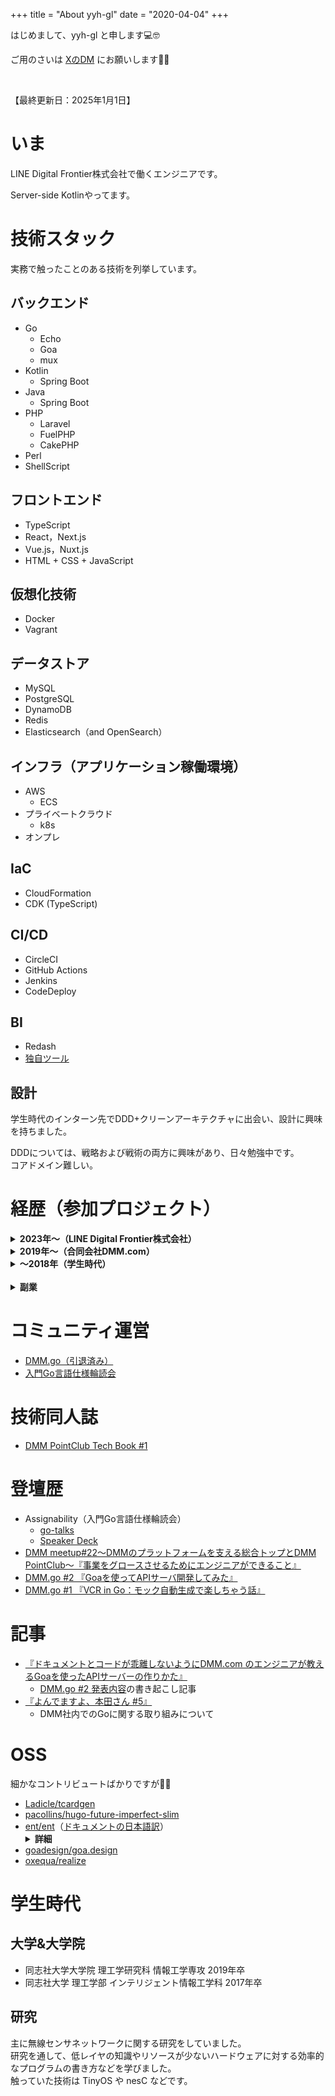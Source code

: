 +++
title = "About yyh-gl"
date = "2020-04-04"
+++

はじめまして、yyh-gl と申します💻🤓

ご用のさいは [XのDM](https://x.com/yyh_gl) にお願いします🙇‍♂️

<br>

【最終更新日：2025年1月1日】


# いま

LINE Digital Frontier株式会社で働くエンジニアです。

Server-side Kotlinやってます。


# 技術スタック

実務で触ったことのある技術を列挙しています。


## バックエンド

- Go
  - Echo
  - Goa
  - mux
- Kotlin
  - Spring Boot
- Java
  - Spring Boot
- PHP
  - Laravel
  - FuelPHP
  - CakePHP
- Perl
- ShellScript


## フロントエンド

- TypeScript
- React，Next.js
- Vue.js，Nuxt.js
- HTML + CSS + JavaScript


## 仮想化技術

- Docker
- Vagrant


## データストア

- MySQL
- PostgreSQL
- DynamoDB
- Redis
- Elasticsearch（and OpenSearch）


## インフラ（アプリケーション稼働環境）

- AWS
  - ECS
- プライベートクラウド
  - k8s
- オンプレ


## IaC

- CloudFormation
- CDK (TypeScript)


## CI/CD

- CircleCI
- GitHub Actions
- Jenkins
- CodeDeploy


## BI

- Redash
- [独自ツール](https://engineering.linecorp.com/ja/blog/introduce-data-platform-department)


## 設計

学生時代のインターン先でDDD+クリーンアーキテクチャに出会い、設計に興味を持ちました。

DDDについては、戦略および戦術の両方に興味があり、日々勉強中です。<br>
コアドメイン難しい。


# 経歴（参加プロジェクト）

<details><summary><b>2023年〜（LINE Digital Frontier株式会社）</b></summary><div>

LINE Digital Frontier株式会社に入社しました。

## ・LINEマンガの開発/運用：2023年1月〜現在

- ロール：
  - バックエンドエンジニア
- 言語：Kotlin/Java（Spring Boot）, Perl
- インフラ：社内インフラ（クラウド）

LINEマンガのサーバーサイド開発および運用をしています。

</div></details>

<details><summary><b>2019年〜（合同会社DMM.com）</b></summary><div>

合同会社DMM.comに入社しました。


## ・レビュー基盤のリプレイス/運用：2019年7月〜2021年2月

- ロール：エンジニア（バックエンド，フロントエンド，インフラ）
- 言語：Go（Echo），JavaScript（React）
- インフラ：AWS
- IaC：CloudFormation

DMMのサービス全般で使用される商品レビュー基盤システム（PHP）のリプレイスおよび運用をしていました。

## ・通知配信基盤の新規開発/運用：2020年11月〜2021年3月

- ロール：エンジニア（バックエンド、フロントエンド、インフラ）
- 言語：Go（Echo），JavaScript（React）
- インフラ：AWS
- IaC：CloudFormation

約3500万人いるDMM会員に向けて、DMMに関する様々なお知らせを配信する基盤システムの新規開発および運用。

## ・DMMポイントクラブの新規開発/運用：2020年1月〜2022年12月

- ロール：
  - Webチームのチームリーダー兼エンジニア（プレイングマネージャー）
- 言語：Go（Goa），JavaScript（React，TypeScript）
- インフラ：AWS，GCP
- IaC：CloudFormation

DMMポイントを管理・運用するためのサービスであるDMMポイントクラブの新規開発および運用をしています。

APIサーバおよびWebフロントの開発を担当しているWebチームにおいてチームリーダー兼エンジニアとして、
プロジェクト管理およびヒューマンマネジメントをしながら、開発業務に従事しています。

本プロジェクトでは各エンジニアが開発だけでなく、施策検討やデザインといった業務にも積極的に参加しています。<br>
僕も開発だけでなく、施策検討→実装→データ計測→学習→次の施策検討というループを回しています。

上記のようなチーム環境もあり、本プロジェクトでは事業を成長させるために技術を活用する力が大きく成長したと考えています。

</div></details>

<details><summary><b>〜2018年（学生時代）</b></summary><div>

アルバイトでの開発です。


## ・スマホゲームの開発/運用：2018年3月〜2019年3月

- ロール：エンジニア（バックエンド）
- 技術：PHP（CakePHP，Laravel）


## ・ECサイトの開発/運用：2018年9月〜2019年10月

- ロール：エンジニア（バックエンド）
- 技術：PHP（FuelPHP，Laravel）


## ・ECサイトの新規開発/運用：2018年1月〜2019年3月

- ロール：エンジニア（バックエンド）
- 技術：Java（SpringBoot）

</div></details>

<br>

<details><summary><b>副業</b></summary><div>

## ・AWSエンジニア採用サービスの開発：2021年3月〜現在

- ロール：エンジニア（バックエンド、フロントエンド）
- 言語：Go，JavaScript（Nuxt.js，TypeScript）

APIサーバおよびWebフロントの開発に参加

## ・宅配型トランクルームサービスの開発：2021年4月〜2021年5月

- ロール：アドバイザー/エンジニア（バックエンド）
- 言語：Go

メインはアドバイザーとして技術面の支援をしつつ、たまに開発作業にも参加

## ・アドバイザーとして技術面での業務支援：2021年7月〜現在

- ロール：アドバイザー
- 言語：Go

とある会社でアドバイザーとして技術面での業務支援

## ・経営管理クラウドサービスの開発：2021年9月〜2021年12月

- ロール：エンジニア（バックエンド）
- 言語：Kotlin，JavaScript（Next.js，TypeScript）

体験入社させてもらい、APIサーバおよびWebフロントの開発に参加

</div></details>


# コミュニティ運営

- [DMM.go（引退済み）](https://dmm.connpass.com/event/157222/)
- [入門Go言語仕様輪読会](https://gospecreading.connpass.com/event/202388/)

# 技術同人誌

- [DMM PointClub Tech Book #1](https://techbookfest.org/product/8ckqypHhSCaakQ1nM1E4JS)


# 登壇歴

- Assignability（入門Go言語仕様輪読会）
  - [go-talks](https://go-talks.appspot.com/github.com/yyh-gl/slide-decks/210318_gospecreading_assignability.slide)
  - [Speaker Deck](https://speakerdeck.com/yyh_gl/go-language-specification-assignability)
- [DMM meetup#22〜DMMのプラットフォームを支える総合トップとDMM PointClub〜『事業をグロースさせるためにエンジニアができること』](https://speakerdeck.com/yyh_gl/what-engineers-can-do-to-grow-a-business)
- [DMM.go #2 『Goaを使ってAPIサーバ開発してみた』](https://speakerdeck.com/yyh_gl/develop-api-server-by-goa)
- [DMM.go #1 『VCR in Go：モック自動生成で楽しちゃう話』](https://speakerdeck.com/yyh_gl/vcr-in-go-motukuzi-dong-sheng-cheng-dele-sitiyauhua)


# 記事

- [『ドキュメントとコードが乖離しないようにDMM.com のエンジニアが教えるGoaを使ったAPIサーバーの作りかた』](https://logmi.jp/tech/articles/323091)
  - [DMM.go #2 発表内容](https://speakerdeck.com/yyh_gl/develop-api-server-by-goa)の書き起こし記事
- [『よんでますよ、本田さん #5』](https://inside.dmm.com/entry/2020/03/23/yondemasu05)
  - DMM社内でのGoに関する取り組みについて


# OSS

細かなコントリビュートばかりですが🙋‍♂️

- [Ladicle/tcardgen](https://github.com/Ladicle/tcardgen/graphs/contributors)
- [pacollins/hugo-future-imperfect-slim](https://github.com/pacollins/hugo-future-imperfect-slim/graphs/contributors)
- [ent/ent](https://github.com/ent/ent)（[ドキュメントの日本語訳](https://crowdin.com/project/ent/ja#)）
  <details><summary><b>詳細</b></summary><div>
    <blockquote class="twitter-tweet"><p lang="en" dir="ltr">A big shoutout to the awesome people who are helping us translate ent documentation to Chinese and Japanese. Thanks a lot for your contributions! <a href="https://twitter.com/mattn_jp?ref_src=twsrc%5Etfw">@mattn_jp</a> <a href="https://twitter.com/uta_mory?ref_src=twsrc%5Etfw">@uta_mory</a> <a href="https://twitter.com/mengyx1?ref_src=twsrc%5Etfw">@mengyx1</a> <a href="https://twitter.com/re_yuzuy?ref_src=twsrc%5Etfw">@re_yuzuy</a> <a href="https://twitter.com/yyh_gl?ref_src=twsrc%5Etfw">@yyh_gl</a> <a href="https://twitter.com/CreatorQsF?ref_src=twsrc%5Etfw">@CreatorQsF</a> <a href="https://t.co/rxPWLXzMG9">pic.twitter.com/rxPWLXzMG9</a></p>&mdash; ent (@entgo_io) <a href="https://twitter.com/entgo_io/status/1379443233835606020?ref_src=twsrc%5Etfw">April 6, 2021</a></blockquote> <script async src="https://platform.twitter.com/widgets.js" charset="utf-8"></script>
  </details>
- [goadesign/goa.design](https://github.com/goadesign/goa.design/graphs/contributors)
- [oxequa/realize](https://github.com/oxequa/realize/graphs/contributors)


# 学生時代

## 大学&大学院

- 同志社大学大学院 理工学研究科 情報工学専攻 2019年卒
- 同志社大学 理工学部 インテリジェント情報工学科 2017年卒

## 研究

主に無線センサネットワークに関する研究をしていました。<br>
研究を通して、低レイヤの知識やリソースが少ないハードウェアに対する効率的なプログラムの書き方などを学びました。<br>
触っていた技術は TinyOS や nesC などです。

